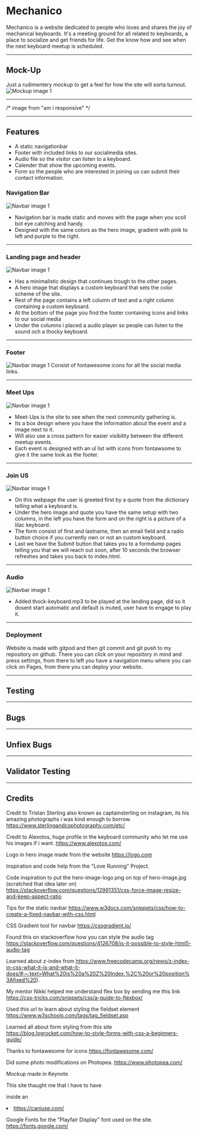 # Mechanico #

Mechanico is a website dedicated to people who loves and shares the joy of mechanical keyboards.
It's a meeting ground for all related to keyboards, a place to socialize and get friends for life.
Get the know how and see when the next keyboard meetup is scheduled.
_________________________________________________________________________________________________

## Mock-Up ##
Just a rudimentery mockup to get a feel for how the site will sorta turnout.
![Mockup image 1](/assets/images/mechanico-mockup.png)
_________________________________________________________________________________________________

/* image from "am i responsive" */

_________________________________________________________________________________________________

## Features ##

- A static navigationbar
- Footer with included links to our socialmedia sites.
- Audio file so the visitor can listen to a keyboard.
- Calender that show the upcoming events.
- Form so the people who are interested in joining us can submit their contact information.


### Navigation Bar ###
![Navbar image 1](/assets/images/readme-navbar.png)

- Navigation bar is made static and moves with the page when you scoll
bot eye catching and handy.
- Designed with the same colors as the hero image, gradient with pink to left and purple to the right.

_________________________________________________________________________________________________

### Landing page and header ###
![Navbar image 1](/assets/images/readme-hero-and-quote.png)

- Has a minimalistic design that continues trough to the other pages.
- A hero image that displays a custom keyboard that sets the color scheme of the site.
- Rest of the page contains a left column of text and a right column containing a custom keyboard.
- At the bottom of the page you find the footer containing icons and links to our social media
- Under the columns i placed a audio player so people can listen to the sound och a thocky keyboard.

_________________________________________________________________________________________________

### Footer ###
![Navbar image 1](/assets/images/readme-footer.png)
Consist of fontawesome icons for all the social media links.

_________________________________________________________________________________________________

### Meet Ups ###
![Navbar image 1](/assets/images/readme-meetup.png)
- Meet-Ups is the site to see when the next community gathering is.
- Its a box design where you have the information about the event and a image next to it.
- Will also use a cross pattern for easier visibility between the different meetup events.
- Each event is designed with an ul list with icons from fontawsome to give it the same look as the footer.

_________________________________________________________________________________________________

### Join US ###
![Navbar image 1](/assets/images/readme-form.png)
- On this webpage the user is greeted first by a quote from the dictionary telling what a keyboard is.
- Under the hero image and quote you have the same setup with two columns, in the left you have the form and on the right is a picture of a lilac keyboard.
- The form consist of first and lastname, then an email field and a radio button choice if you currently own or not an custom keyboard. 
- Last we have the Submit button that takes you to a formdump pages telling you that we will reach out soon, after 10 seconds the browser refreshes and takes you back to index.html.

_________________________________________________________________________________________________

### Audio ###
![Navbar image 1](/assets/images/readme-audio.png)
- Added thock-keyboard.mp3 to be played at the landing page, did so it dosent start automatic and default is muted, user have to engage to play it.

_________________________________________________________________________________________________

### Deployment ###

Website is made with gitpod and then git commit and git push to my repository on github.
There you can click on your repository in mind and press settings, from there to left you have
a navigation menu where you can click on Pages, from there you can deploy your website.

_________________________________________________________________________________________________
## Testing ##

_________________________________________________________________________________________________
## Bugs ##

_________________________________________________________________________________________________
## Unfiex Bugs ##

_________________________________________________________________________________________________
## Validator Testing ##
_________________________________________________________________________________________________
## Credits ##

Credit to Tristan Sterling also known as captainsterling on instagram, its his amazing photographs i was kind enough to borrow. https://www.sterlingandcophotography.com/etc/

Credit to Alexotos, huge profile in the keyboard community who let me use his images if i want.
https://www.alexotos.com/

Logo in hero image made from the website https://logo.com

Inspiration and code help from the "Love Running" Project.

Code inspiration to put the hero-image-logo.png on top of hero-image.jpg (scratched that idea later on)
https://stackoverflow.com/questions/12991351/css-force-image-resize-and-keep-aspect-ratio

Tips for the static navbar
https://www.w3docs.com/snippets/css/how-to-create-a-fixed-navbar-with-css.html

CSS Gradient tool for navbar
https://cssgradient.io/

Found this on stackoverflow how you can style the audio tag
https://stackoverflow.com/questions/4126708/is-it-possible-to-style-html5-audio-tag

Learned about z-index from
https://www.freecodecamp.org/news/z-index-in-css-what-it-is-and-what-it-does/#:~:text=What%20is%20a%20Z%20Index,%2C%20or%20position%3Afixed%20).

My mentor Nikki helped me understand flex box by sending me this link
https://css-tricks.com/snippets/css/a-guide-to-flexbox/

Used this url to learn about styling the fieldset element
https://www.w3schools.com/tags/tag_fieldset.asp

Learned all about form styling from this site
https://blog.logrocket.com/how-to-style-forms-with-css-a-beginners-guide/

Thanks to fontawesome for icons
https://fontawesome.com/

Did some photo modifications on Photopea.
https://www.photopea.com/

Mockup made in Keynote

This site thaught me that i have to have <p> inside an <li>
https://caniuse.com/

Google Fonts for the "Playfair Display" font used on the site.
https://fonts.google.com/
